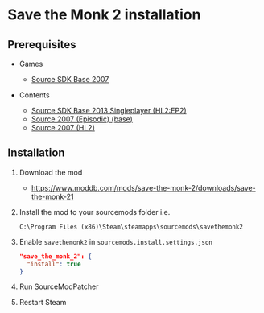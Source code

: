 # Save the Monk 2 installation

## Prerequisites

- Games
  - [Source SDK Base 2007](../../../game-installation/game-installation/source-sdk-base-2007.md)

- Contents
  - [Source SDK Base 2013 Singleplayer (HL2:EP2)](../../../SourceContentInstaller/v0/content-installation/source-sdk-base-2013-singleplayer.md#hl2ep2-content)
  - [Source 2007 (Episodic) (base)](../../../SourceContentInstaller/v0/content-installation/source-2007.md#episodic-base-content)
  - [Source 2007 (HL2)](../../../SourceContentInstaller/v0/content-installation/source-2007.md#hl2-content)

## Installation

1. Download the mod

   - <https://www.moddb.com/mods/save-the-monk-2/downloads/save-the-monk-21>

2. Install the mod to your sourcemods folder i.e.

   ```text
   C:\Program Files (x86)\Steam\steamapps\sourcemods\savethemonk2
   ```

3. Enable `savethemonk2` in `sourcemods.install.settings.json`

   ```json
   "save_the_monk_2": {
     "install": true
   }
   ```

4. Run SourceModPatcher
5. Restart Steam
